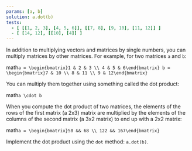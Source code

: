 ```yaml
---
params: [a, b]
solution: a.dot(b)
tests:
  - [ [[1, 2, 3], [4, 5, 6]], [[7, 8], [9, 10], [11, 12]] ]
  - [ [14, 12], [[10], [4]] ]
---
```


In addition to multiplying vectors and matrices by single numbers, you can multiply matrices by other matrices. For example, for two matrices `a` and `b`:

math`a = \begin{bmatrix}1 & 2 & 3 \\
4 & 5 & 6\end{bmatrix}
b = \begin{bmatrix}7 & 10 \\
8 & 11 \\
9 & 12\end{bmatrix}`

You can multiply them together using something called the dot product:

math`a \cdot b`

When you compute the dot product of two matrices, the elements of the rows of the first matrix (a 2x3) matrix are multiplied by the elements of the columns of the second matrix (a 3x2 matrix) to end up with a 2x2 matrix:

math`a = \begin{bmatrix}50 && 68 \\
122 && 167\end{bmatrix}`

Implement the dot product using the `dot` method: `a.dot(b)`.
